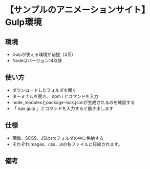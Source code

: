 # 【サンプルのアニメーションサイト】Gulp環境

## 環境
- Gulpが使える環境が前提（4系）
- Nodeはバージョン14以降

## 使い方
- ダウンロードしたフォルダを開く
- ターミナルを開き、 npm i とコマンドを入力
- node_modulesとpackage-lock.jsonが生成されるのを確認する
- 「 npx gulp 」とコマンドを入力すると動き出します

## 仕様
- 画像、SCSS、JSはsrcフォルダの中に格納する
- それぞれimages、css、jsの各ファイルに圧縮されます。

## 備考
